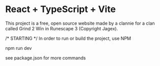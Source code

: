 # React + TypeScript + Vite

This project is a free, open source website made by a clannie for a clan called Grind 2 Win in Runescape 3 (Copyright Jagex).


/* STARTING */
In order to run or build the project, use NPM

npm run dev

see package.json for more commands
